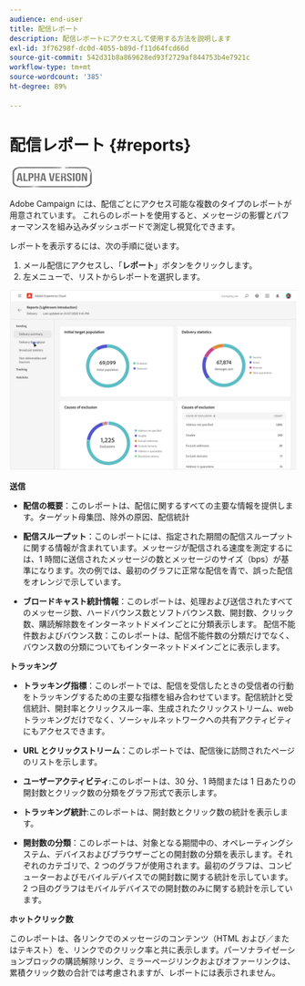 ```yaml
---
audience: end-user
title: 配信レポート
description: 配信レポートにアクセスして使用する方法を説明します
exl-id: 3f76298f-dc0d-4055-b89d-f11d64fcd66d
source-git-commit: 542d31b8a869628ed93f2729af844753b4e7921c
workflow-type: tm+mt
source-wordcount: '385'
ht-degree: 89%

---
```


# 配信レポート {#reports}

![](../assets/do-not-localize/badge.png)

<!--
detail delivery reports and how to access them

same content as in v7 (excepted for the navigation that is similar to AJO
-->

Adobe Campaign には、配信ごとにアクセス可能な複数のタイプのレポートが用意されています。 これらのレポートを使用すると、メッセージの影響とパフォーマンスを組み込みダッシュボードで測定し視覚化できます。

レポートを表示するには、次の手順に従います。

1. メール配信にアクセスし、「**レポート**」ボタンをクリックします。
1. 左メニューで、リストからレポートを選択します。

![](assets/reporting.png)

**送信**

* **配信の概要**：このレポートは、配信に関するすべての主要な情報を提供します。ターゲット母集団、除外の原因、配信統計

* **配信スループット**：このレポートには、指定された期間の配信スループットに関する情報が含まれています。メッセージが配信される速度を測定するには、1 時間に送信されたメッセージの数とメッセージのサイズ（bps）が基準になります。次の例では、最初のグラフに正常な配信を青で、誤った配信をオレンジで示しています。

* **ブロードキャスト統計情報**：このレポートは、処理および送信されたすべてのメッセージ数、ハードバウンス数とソフトバウンス数、開封数、クリック数、購読解除数をインターネットドメインごとに分類表示します。
配信不能件数およびバウンス数：このレポートは、配信不能件数の分類だけでなく、バウンス数の分類についてもインターネットドメインごとに表示します。

**トラッキング**

* **トラッキング指標**：このレポートでは、配信を受信したときの受信者の行動をトラッキングするための主要な指標を組み合わせています。配信統計と受信統計、開封率とクリックスルー率、生成されたクリックストリーム、web トラッキングだけでなく、ソーシャルネットワークへの共有アクティビティにもアクセスできます。

* **URL とクリックストリーム**：このレポートでは、配信後に訪問されたページのリストを示します。

* **ユーザーアクティビティ**:このレポートは、30 分、1 時間または 1 日あたりの開封数とクリック数の分類をグラフ形式で表示します。

* **トラッキング統計**:このレポートは、開封数とクリック数の統計を表示します。

* **開封数の分類**：このレポートは、対象となる期間中の、オペレーティングシステム、デバイスおよびブラウザーごとの開封数の分類を表示します。それぞれのカテゴリで、2 つのグラフが使用されます。最初のグラフは、コンピューターおよびモバイルデバイスでの開封数に関する統計を示しています。2 つ目のグラフはモバイルデバイスでの開封数のみに関する統計を示しています。

**ホットクリック数**

このレポートは、各リンクでのメッセージのコンテンツ（HTML および／またはテキスト）を、リンクでのクリック率と共に表示します。パーソナライゼーションブロックの購読解除リンク、ミラーページリンクおよびオファーリンクは、累積クリック数の合計では考慮されますが、レポートには表示されません。
